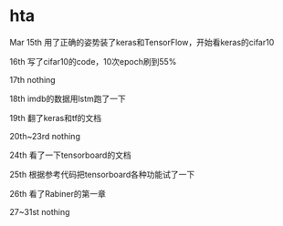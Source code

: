 # hta
Mar 
15th 用了正确的姿势装了keras和TensorFlow，开始看keras的cifar10

16th 写了cifar10的code，10次epoch刷到55%

17th nothing

18th imdb的数据用lstm跑了一下

19th 翻了keras和tf的文档

20th~23rd nothing

24th 看了一下tensorboard的文档

25th 根据参考代码把tensorboard各种功能试了一下

26th 看了Rabiner的第一章

27~31st nothing

